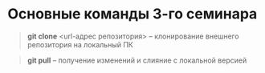 # Основные команды 3-го семинара

> **git clone** <url-адрес репозитория> – клонирование внешнего репозитория на  локальный ПК

> **git pull** – получение изменений и слияние с локальной версией